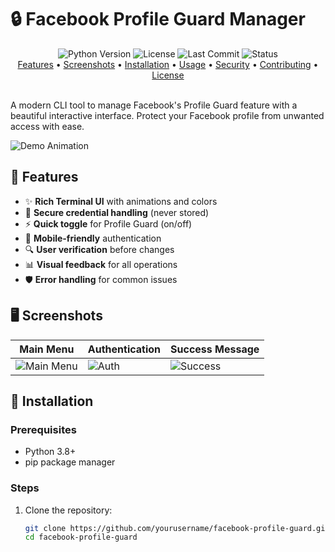 # 🔒 Facebook Profile Guard Manager

<div align="center">
  <img src="https://img.shields.io/badge/Python-3.8+-blue?logo=python" alt="Python Version">
  <img src="https://img.shields.io/badge/License-MIT-green" alt="License">
  <img src="https://img.shields.io/github/last-commit/yourusername/facebook-profile-guard" alt="Last Commit">
  <img src="https://img.shields.io/badge/Status-Active-brightgreen" alt="Status">
</div>

<div align="center">
  <a href="#-features">Features</a> •
  <a href="#-screenshots">Screenshots</a> •
  <a href="#-installation">Installation</a> •
  <a href="#-usage">Usage</a> •
  <a href="#-security">Security</a> •
  <a href="#-contributing">Contributing</a> •
  <a href="#-license">License</a>
</div>

<br>

A modern CLI tool to manage Facebook's Profile Guard feature with a beautiful interactive interface. Protect your Facebook profile from unwanted access with ease.

![Demo Animation](https://media.giphy.com/media/v1.Y2lkPTc5MGI3NjExcDFuZ2R3d3R4Z3J5ZzR4dGxqY2VtYjJ6eWx5dGJ0Z3V4bGJ5eSZlcD12MV9pbnRlcm5hbF9naWZfYnlfaWQmY3Q9Zw/fake-demo.gif)

## 🌟 Features

- ✨ **Rich Terminal UI** with animations and colors
- 🔐 **Secure credential handling** (never stored)
- ⚡ **Quick toggle** for Profile Guard (on/off)
- 📱 **Mobile-friendly** authentication
- 🔍 **User verification** before changes
- 📊 **Visual feedback** for all operations
- 🛡️ **Error handling** for common issues

## 🖥️ Screenshots

| Main Menu | Authentication | Success Message |
|-----------|----------------|-----------------|
| ![Main Menu](https://i.imgur.com/fake1.png) | ![Auth](https://i.imgur.com/fake2.png) | ![Success](https://i.imgur.com/fake3.png) |

## 🚀 Installation

### Prerequisites
- Python 3.8+
- pip package manager

### Steps
1. Clone the repository:
   ```bash
   git clone https://github.com/yourusername/facebook-profile-guard.git
   cd facebook-profile-guard

